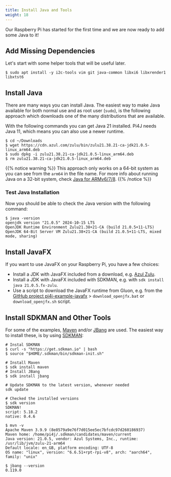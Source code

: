 ```yaml
---
title: Install Java and Tools
weight: 18
---
```


Our Raspberry Pi has started for the first time and we are now ready to add some Java to it!

## Add Missing Dependencies

Let's start with some helper tools that will be useful later.

```shell
$ sudo apt install -y i2c-tools vim git java-common libxi6 libxrender1 libxtst6
```

## Install Java

There are many ways you can install Java. The easiest way to make Java available for both normal use and as root user (`sudo`), is the following approach which downloads one of the many distributions that are available. 

With the following commands you can get Java 21 installed. Pi4J needs Java 11, which means you can also use a newer runtime.

```shell
$ cd ~/Downloads
$ wget https://cdn.azul.com/zulu/bin/zulu21.38.21-ca-jdk21.0.5-linux_arm64.deb
$ sudo dpkg -i zulu21.38.21-ca-jdk21.0.5-linux_arm64.deb
$ rm zulu21.38.21-ca-jdk21.0.5-linux_arm64.deb
```

{{% notice warning %}}
This approach only works on a 64-bit system as you can see from the `arm64` in the file name. For more info about running Java on a 32-bit system, check [Java for ARMv6/7/8](/documentation/java-for-arm/).
{{% /notice %}}

### Test Java Installation

Now you should be able to check the Java version with the following command:

```shell
$ java -version
openjdk version "21.0.5" 2024-10-15 LTS
OpenJDK Runtime Environment Zulu21.38+21-CA (build 21.0.5+11-LTS)
OpenJDK 64-Bit Server VM Zulu21.38+21-CA (build 21.0.5+11-LTS, mixed mode, sharing)
```

## Install JavaFX

If you want to use JavaFX on your Raspberry Pi, you have a few choices:

* Install a JDK with JavaFX included from a download, e.g. [Azul Zulu](https://www.azul.com/downloads/?version=java-21-lts&os=debian&package=jdk-fx#zulu).
* Install a JDK with JavaFX included with SDKMAN, e.g. with `sdk install java 21.0.5.fx-zulu`.
* Use a script to download the JavaFX runtime from Gluon, e.g. from the [GitHub project pi4j-example-javafx](https://github.com/Pi4J/pi4j-example-javafx/tree/main) > `download_openjfx.bat` or `download_openjfx.sh` script.

## Install SDKMAN and Other Tools

For some of the examples, [Maven](https://maven.apache.org/) and/or [JBang](https://www.jbang.dev/) are used. The easiest way to install these, is by using [SDKMAN](https://sdkman.io/):

```shell
# Instal SDKMAN
$ curl -s "https://get.sdkman.io" | bash
$ source "$HOME/.sdkman/bin/sdkman-init.sh"

# Install Maven
$ sdk install maven
# Install JBang
$ sdk install jbang

# Update SDKMAN to the latest version, whenever needed
sdk update

# Checked the installed versions
$ sdk version
SDKMAN!
script: 5.18.2
native: 0.4.6

$ mvn -v
Apache Maven 3.9.9 (8e8579a9e76f7d015ee5ec7bfcdc97d260186937)
Maven home: /home/pi4j/.sdkman/candidates/maven/current
Java version: 21.0.5, vendor: Azul Systems, Inc., runtime: /usr/lib/jvm/zulu-21-arm64
Default locale: en_GB, platform encoding: UTF-8
OS name: "linux", version: "6.6.51+rpt-rpi-v8", arch: "aarch64", family: "unix"

$ jbang --version
0.119.0
```

